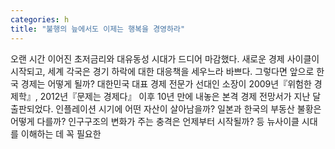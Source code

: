 ```yaml
---
categories: h
title: "불행의 늪에서도 이제는 행복을 경영하라"
---
```

오랜 시간 이어진 초저금리와 대유동성 시대가 드디어 마감했다. 새로운 경제 사이클이 시작되고, 세계 각국은 경기 하락에 대한 대응책을 세우느라 바쁘다. 그렇다면 앞으로 한국 경제는 어떻게 될까? 대한민국 대표 경제 전문가 선대인 소장이 2009년『위험한 경제학』, 2012년『문제는 경제다』 이후 10년 만에 내놓은 본격 경제 전망서가 지난 달 출판되었다. 인플레이션 시기에 어떤 자산이 살아남을까? 일본과 한국의 부동산 불황은 어떻게 다를까? 인구구조의 변화가 주는 충격은 언제부터 시작될까? 등 뉴사이클 시대를 이해하는 데 꼭 필요한